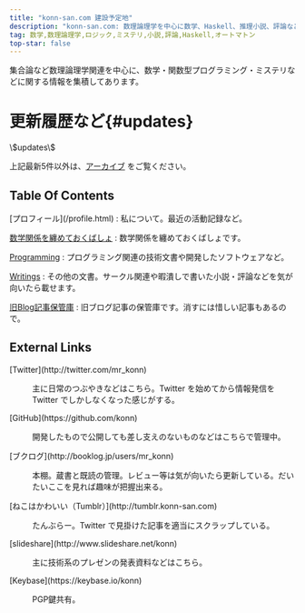 ```yaml
---
title: "konn-san.com 建設予定地"
description: "konn-san.com: 数理論理学を中心に数学、Haskell、推理小説、評論など。"
tag: 数学,数理論理学,ロジック,ミステリ,小説,評論,Haskell,オートマトン
top-star: false
---
```


集合論など数理論理学関連を中心に、数学・関数型プログラミング・ミステリなどに関する情報を集積してあります。

更新履歴など{#updates}
==========

<dl id="children">\$updates\$</dl>

上記最新5件以外は、[アーカイブ](./archive.html) をご覧ください。

<div class="row">
<div class="col-sm-6">
<h2 id="toc">Table Of Contents</h2>
[プロフィール](/profile.html)
:    私について。最近の活動記録など。

[数学関係を纏めておくばしょ](/math)
:    数学関係を纏めておくばしょです。

[Programming](/prog)
:    プログラミング関連の技術文書や開発したソフトウェアなど。

[Writings](/writing)
:    その他の文書。サークル関連や暇潰しで書いた小説・評論などを気が向いたら載せます。

[旧Blog記事保管庫](/articles)
:    旧ブログ記事の保管庫です。消すには惜しい記事もあるので。
</div>

<div class="col-sm-6">

<h2 id="links">External Links</h2>

<dl>
<dt>[Twitter](http://twitter.com/mr_konn)</dt>
<dd><p>主に日常のつぶやきなどはこちら。Twitter を始めてから情報発信を Twitter でしかしなくなった感じがする。</p></dd>
<dt>[GitHub](https://github.com/konn)</dt>
<dd><p>開発したもので公開しても差し支えのないものなどはこちらで管理中。</p></dd>
<dt>[ブクログ](http://booklog.jp/users/mr_konn)</dt>
<dd><p>本棚。蔵書と既読の管理。レビュー等は気が向いたら更新している。だいたいここを見れば趣味が把握出来る。</p></dd>
<dt>[ねこはかわいい（Tumblr）](http://tumblr.konn-san.com)</dt>
<dd><p>たんぶらー。Twitter で見掛けた記事を適当にスクラップしている。</p></dd>
<dt>[slideshare](http://www.slideshare.net/konn)</dt>
<dd><p>主に技術系のプレゼンの発表資料などはこちら。</p></dd>
<dt>[Keybase](https://keybase.io/konn)</dt>
<dd><p>PGP鍵共有。</p></dd>
</dl>
</div>
</div>
